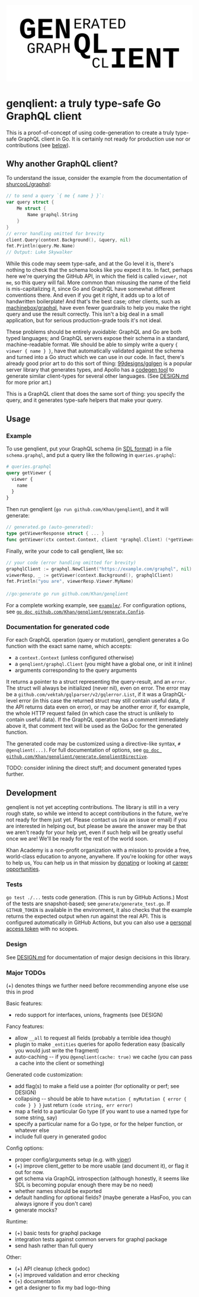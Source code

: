 ![generated graphql client ⇒ genqlient](genqlient.png)

# genqlient: a truly type-safe Go GraphQL client

This is a proof-of-concept of using code-generation to create a truly type-safe GraphQL client in Go.  It is certainly not ready for production use nor or contributions (see [below](#development)).

## Why another GraphQL client?

To understand the issue, consider the example from the documentation of [shurcooL/graphql](https://github.com/shurcooL/graphql/):
```go
// to send a query `{ me { name } }`:
var query struct {
	Me struct {
		Name graphql.String
	}
}
// error handling omitted for brevity
client.Query(context.Background(), &query, nil)
fmt.Println(query.Me.Name)
// Output: Luke Skywalker
```
While this code may seem type-safe, and at the Go level it is, there's nothing to check that the schema looks like you expect it to.  In fact, perhaps here we're querying the GitHub API, in which the field is called `viewer`, not `me`, so this query will fail.  More common than misusing the name of the field is mis-capitalizing it, since Go and GraphQL have somewhat different conventions there.  And even if you get it right, it adds up to a lot of handwritten boilerplate!  And that's the best case; other clients, such as [machinebox/graphql](https://github.com/machinebox/graphql), have even fewer guardrails to help you make the right query and use the result correctly.  This isn't a big deal in a small application, but for serious production-grade tools it's not ideal.

These problems should be entirely avoidable: GraphQL and Go are both typed languages; and GraphQL servers expose their schema in a standard, machine-readable format.  We should be able to simply write a query `{ viewer { name } }`, have that automatically validated against the schema and turned into a Go struct which we can use in our code.  In fact, there's already good prior art to do this sort of thing: [99designs/gqlgen](https://github.com/99designs/gqlgen) is a popular server library that generates types, and Apollo has a [codegen tool](https://www.apollographql.com/docs/devtools/cli/#supported-commands) to generate similar client-types for several other languages.  (See [DESIGN.md](DESIGN.md) for more prior art.)

This is a GraphQL client that does the same sort of thing: you specify the query, and it generates type-safe helpers that make your query.

## Usage

### Example

To use genqlient, put your GraphQL schema (in [SDL format](https://www.apollographql.com/blog/three-ways-to-represent-your-graphql-schema-a41f4175100d/#0c31)) in a file `schema.graphql`, and put a query like the following in `queries.graphql`:

```graphql
# queries.graphql
query getViewer {
  viewer {
    name
  }
}
```

Then run genqlient (`go run github.com/Khan/genqlient`), and it will generate:

```go
// generated.go (auto-generated):
type getViewerResponse struct { ... }
func getViewer(ctx context.Context, client *graphql.Client) (*getViewerResponse, error) { ... }
```

Finally, write your code to call genqlient, like so:

```go
// your code (error handling omitted for brevity)
graphqlClient := graphql.NewClient("https://example.com/graphql", nil)
viewerResp, _ := getViewer(context.Background(), graphqlClient)
fmt.Println("you are", viewerResp.Viewer.MyName)

//go:generate go run github.com/Khan/genqlient
```

For a complete working example, see [`example/`](example).  For configuration options, see [`go doc github.com/Khan/genqlient/generate.Config`](https://pkg.go.dev/github.com/Khan/genqlient/generate#Config).

### Documentation for generated code

For each GraphQL operation (query or mutation), genqlient generates a Go function with the exact same name, which accepts:
- a `context.Context` (unless configured otherwise)
- a `genqlient/graphql.Client` (you might have a global one, or init it inline)
- arguments corresponding to the query arguments

It returns a pointer to a struct representing the query-result, and an `error`.  The struct will always be initialized (never nil), even on error.  The error may be a `github.com/vektah/gqlparser/v2/gqlerror.List`, if it was a GraphQL-level error (in this case the returned struct may still contain useful data, if the API returns data even on error), or may be another error if, for example, the whole HTTP request failed (in which case the struct is unlikely to contain useful data).  If the GraphQL operation has a comment immediately above it, that comment text will be used as the GoDoc for the generated function.

The generated code may be customized using a directive-like syntax, `# @genqlient(...)`.  For full documentation of options, see [`go doc github.com/Khan/genqlient/generate.GenqlientDirective`](https://pkg.go.dev/github.com/Khan/genqlient/generate#GenqlientDirective).

TODO: consider inlining the direct stuff; and document generated types further.

## Development

genqlient is not yet accepting contributions.  The library is still in a very rough state, so while we intend to accept contributions in the future, we're not ready for them just yet.  Please contact us (via an issue or email) if you are interested in helping out, but please be aware the answer may be that we aren't ready for your help yet, even if such help will be greatly useful once we are!  We'll be ready for the rest of the world soon.

Khan Academy is a non-profit organization with a mission to provide a free, world-class education to anyone, anywhere. If you're looking for other ways to help us, You can help us in that mission by [donating](https://khanacademy.org/donate) or looking at [career opportunities](https://khanacademy.org/careers).

### Tests

`go test ./...` tests code generation.  (This is run by GitHub Actions.)  Most of the tests are snapshot-based; see `generate/generate_test.go`.  If `GITHUB_TOKEN` is available in the environment, it also checks that the example returns the expected output when run against the real API.  This is configured automatically in GitHub Actions, but you can also use a [personal access token](https://docs.github.com/en/github/authenticating-to-github/creating-a-personal-access-token) with no scopes.

### Design

See [DESIGN.md](DESIGN.md) for documentation of major design decisions in this library.

### Major TODOs

(+) denotes things we further need before recommending anyone else use this in prod

Basic features:
- redo support for interfaces, unions, fragments (see DESIGN)

Fancy features:
- allow `__all` to request all fields (probably a terrible idea though)
- plugin to make `_entities` queries for apollo federation easy (basically you would just write the fragment)
- auto-caching -- if you `@genqlient(cache: true)` we cache (you can pass a cache into the client or something)

Generated code customization:
- add flag(s) to make a field use a pointer (for optionality or perf; see DESIGN)
- collapsing -- should be able to have `mutation { myMutation { error { code } } }` just return `(code string, err error)`
- map a field to a particular Go type (if you want to use a named type for some string, say)
- specify a particular name for a Go type, or for the helper function, or whatever else
- include full query in generated godoc

Config options:
- proper config/arguments setup (e.g. with [viper](https://github.com/spf13/viper))
- (+) improve client_getter to be more usable (and document it), or flag it out for now.
- get schema via GraphQL introspection (although honestly, it seems like SDL is becoming popular enough there may be no need)
- whether names should be exported
- default handling for optional fields? (maybe generate a HasFoo, you can always ignore if you don't care)
- generate mocks?

Runtime:
- (+) basic tests for graphql package
- integration tests against common servers for graphql package
- send hash rather than full query

Other:
- (+) API cleanup (check godoc)
- (+) improved validation and error checking
- (+) documentation
- get a designer to fix my bad logo-thing
